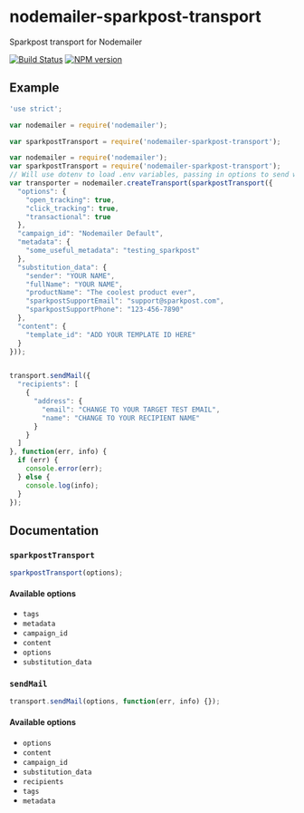 # nodemailer-sparkpost-transport
Sparkpost transport for Nodemailer

[![Build Status](https://travis-ci.org/Sparkpost/nodemailer-sparkpost-transport.svg?branch=sm-readme)](https://travis-ci.org/Sparkpost/nodemailer-sparkpost-transport)
[![NPM version](https://badge.fury.io/js/nodemailer-sparkpost-transport.png)](http://badge.fury.io/js/nodemailer-sparkpost-transport)

## Example

```javascript
'use strict';

var nodemailer = require('nodemailer');

var sparkpostTransport = require('nodemailer-sparkpost-transport');

var nodemailer = require('nodemailer');
var sparkpostTransport = require('nodemailer-sparkpost-transport');
// Will use dotenv to load .env variables, passing in options to send with SparkPost
var transporter = nodemailer.createTransport(sparkpostTransport({
  "options": {
    "open_tracking": true,
    "click_tracking": true,
    "transactional": true
  },  
  "campaign_id": "Nodemailer Default",
  "metadata": {
    "some_useful_metadata": "testing_sparkpost"
  },  
  "substitution_data": {
    "sender": "YOUR NAME",
    "fullName": "YOUR NAME",
    "productName": "The coolest product ever",
    "sparkpostSupportEmail": "support@sparkpost.com",
    "sparkpostSupportPhone": "123-456-7890"
  },  
  "content": {
    "template_id": "ADD YOUR TEMPLATE ID HERE"
  }
}));


transport.sendMail({
  "recipients": [
    {
      "address": {
        "email": "CHANGE TO YOUR TARGET TEST EMAIL",
        "name": "CHANGE TO YOUR RECIPIENT NAME"
      }
    }
  ]
}, function(err, info) {
  if (err) {
    console.error(err);
  } else {
    console.log(info);
  }
});
```

## Documentation

### `sparkpostTransport`

```javascript
sparkpostTransport(options);
```

#### Available options

+ `tags`
+ `metadata`
+ `campaign_id`
+ `content`
+ `options`
+ `substitution_data`

### `sendMail`

```javascript
transport.sendMail(options, function(err, info) {});
```

#### Available options

+ `options`
+ `content`
+ `campaign_id`
+ `substitution_data`
+ `recipients`
+ `tags`
+ `metadata`
